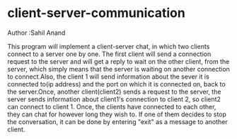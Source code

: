 # client-server-communication

Author :Sahil Anand

This program will implement a client-server chat, in which two clients connect to a server one by one. 
The first client will send a connection request to the server and will get a reply to wait on the other client, from the server, which simply means that the server is waiting on another connection to connect.Also, the client 1 will send information about the sever it is connected to(ip address) and the port on which it is connected on, back to the server.Once, another client(client2) sends a request to the server, the server sends information about client1's connection to client 2, so client2 can connect to client 1. Once, the clients have connected to each other, they can chat for however long they wish to. If one of them decides to stop the conversation, it can be done by entering "exit" as a message to another client.
